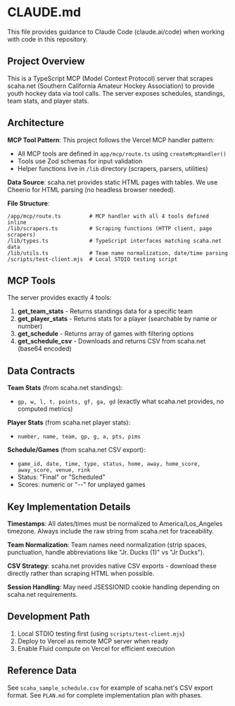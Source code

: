 # CLAUDE.md

This file provides guidance to Claude Code (claude.ai/code) when working with code in this repository.

## Project Overview

This is a TypeScript MCP (Model Context Protocol) server that scrapes scaha.net (Southern California Amateur Hockey Association) to provide youth hockey data via tool calls. The server exposes schedules, standings, team stats, and player stats.

## Architecture

**MCP Tool Pattern**: This project follows the Vercel MCP handler pattern:
- All MCP tools are defined in `app/mcp/route.ts` using `createMcpHandler()`
- Tools use Zod schemas for input validation
- Helper functions live in `/lib` directory (scrapers, parsers, utilities)

**Data Source**: scaha.net provides static HTML pages with tables. We use Cheerio for HTML parsing (no headless browser needed).

**File Structure**:
```
/app/mcp/route.ts         # MCP handler with all 4 tools defined inline
/lib/scrapers.ts          # Scraping functions (HTTP client, page scrapers)
/lib/types.ts             # TypeScript interfaces matching scaha.net data
/lib/utils.ts             # Team name normalization, date/time parsing
/scripts/test-client.mjs  # Local STDIO testing script
```

## MCP Tools

The server provides exactly 4 tools:

1. **get_team_stats** - Returns standings data for a specific team
2. **get_player_stats** - Returns stats for a player (searchable by name or number)
3. **get_schedule** - Returns array of games with filtering options
4. **get_schedule_csv** - Downloads and returns CSV from scaha.net (base64 encoded)

## Data Contracts

**Team Stats** (from scaha.net standings):
- `gp, w, l, t, points, gf, ga, gd` (exactly what scaha.net provides, no computed metrics)

**Player Stats** (from scaha.net player stats):
- `number, name, team, gp, g, a, pts, pims`

**Schedule/Games** (from scaha.net CSV export):
- `game_id, date, time, type, status, home, away, home_score, away_score, venue, rink`
- Status: "Final" or "Scheduled"
- Scores: numeric or "--" for unplayed games

## Key Implementation Details

**Timestamps**: All dates/times must be normalized to America/Los_Angeles timezone. Always include the raw string from scaha.net for traceability.

**Team Normalization**: Team names need normalization (strip spaces, punctuation, handle abbreviations like "Jr. Ducks (1)" vs "Jr Ducks").

**CSV Strategy**: scaha.net provides native CSV exports - download these directly rather than scraping HTML when possible.

**Session Handling**: May need JSESSIONID cookie handling depending on scaha.net requirements.

## Development Path

1. Local STDIO testing first (using `scripts/test-client.mjs`)
2. Deploy to Vercel as remote MCP server when ready
3. Enable Fluid compute on Vercel for efficient execution

## Reference Data

See `scaha_sample_schedule.csv` for example of scaha.net's CSV export format.
See `PLAN.md` for complete implementation plan with phases.
